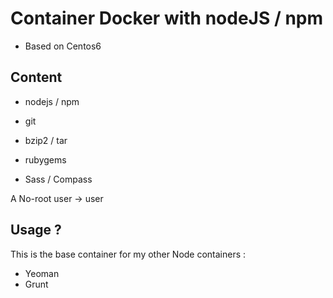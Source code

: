Container Docker with nodeJS / npm
=============

 - Based on Centos6

Content
--------------

- nodejs / npm
- git
- bzip2 / tar
- rubygems

- Sass / Compass

A No-root user -> user

Usage ?
---------------

This is the base container for my other Node containers :
- Yeoman
- Grunt